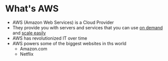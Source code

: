 # What's AWS

- AWS (Amazon Web Services) is a Cloud Provider
- They provide you with servers and services that you can use <ins>on demand</ins> and <ins>scale easily</ins>
- AWS has revolutionized IT over time
- AWS powers some of the biggest websites in ths world
  - Amazon.com
  - Netflix
